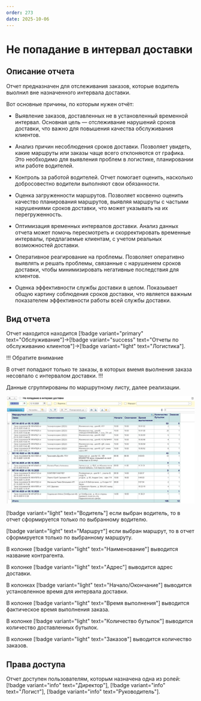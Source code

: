 ```yaml
---
order: 273
date: 2025-10-06
---
```

# Не попадание в интервал доставки

## Описание отчета

Отчет предназначен для отслеживания заказов, которые водитель выолнил вне назначенного интервала доставки. 

Вот основные причины, по которым нужен отчёт:

- Выявление заказов, доставленных не в установленный временной интервал. Основная цель — отслеживание нарушений сроков доставки, что важно для повышения качества обслуживания клиентов.

- Анализ причин несоблюдения сроков доставки. Позволяет увидеть, какие маршруты или заказы чаще всего отклоняются от графика. Это необходимо для выявления проблем в логистике, планировании или работе водителей.

- Контроль за работой водителей. Отчет помогает оценить, насколько добросовестно водители выполняют свои обязанности.

- Оценка загруженности маршрутов. Позволяет косвенно оценить качество планирования маршрутов, выявляя маршруты с частыми нарушениями сроков доставки, что может указывать на их перегруженность.

- Оптимизация временных интервалов доставки. Анализ данных отчета может помочь пересмотреть и скорректировать временные интервалы, предлагаемые клиентам, с учетом реальных возможностей доставки.

- Оперативное реагирование на проблемы. Позволяет оперативно выявлять и решать проблемы, связанные с нарушением сроков доставки, чтобы минимизировать негативные последствия для клиентов.

- Оценка эффективности службы доставки в целом. Показывает общую картину соблюдения сроков доставки, что является важным показателем эффективности работы всей службы доставки.

## Вид отчета

Отчет находится находится [!badge variant="primary" text="Обслуживание"]->[!badge variant="success" text="Отчеты по обслуживанию клиентов"]->[!badge variant="light" text="Логистика"].

!!! Обратите внимание

В отчет попадают только те заказы, в которых вмемя выолнения заказа несовпало с интервалом доставки.
!!!

Данные сгруппированы по маршрутному листу, далее реализации.

![](\images\изменения\интервал.jpg)

[!badge variant="light" text="Водитель"] если выбран водитель, то в отчет сформируется только по выбранному водителю.

[!badge variant="light" text="Маршрут"] если выбран маршрут, то в отчет сформируется только по выбранному маршруту.

В колонке [!badge variant="light" text="Наименование"] выводится название контрагента.

В колонке [!badge variant="light" text="Адрес"] выводится адрес доставки.

В колонках [!badge variant="light" text="Начало/Окончание"] выводится установленное время для интервала доставки.

В колонке [!badge variant="light" text="Время выполнения"] выводится фактическое время выполнения заказа.

В колонке [!badge variant="light" text="Количество бутылок"] выводится количество доставленных бутылок.

В колонке [!badge variant="light" text="Заказов"] выводится количество заказов.

## Права доступа

Отчет доступен пользователям, которым назначена одна из ролей: [!badge variant="info" text="Директор"], [!badge variant="info" text="Логист"], [!badge variant="info" text="Руководитель"].


















